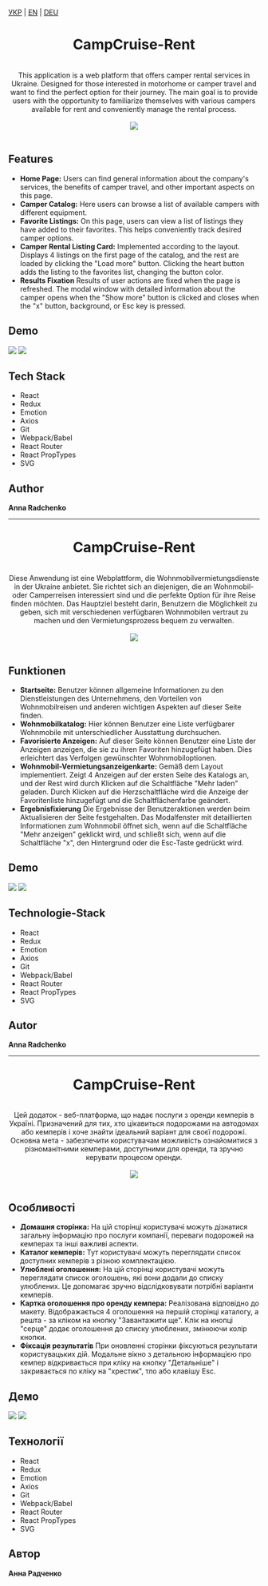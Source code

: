 [УКР](#campcruise-rent-ukr) | [EN](#campcruise-rent-english) | [DEU](#campcruise-rent-german)

<div align="center" id="campcruise-rent-english">
  <h1 align="center">CampCruise-Rent</h1>

<br/>

<div align="center">
This application is a web platform that offers camper rental services in Ukraine. Designed for those interested in motorhome or camper travel and want to find the perfect option for their journey. The main goal is to provide users with the opportunity to familiarize themselves with various campers available for rent and conveniently manage the rental process.
 
</div>
<br/>
<img src='src/img/Catalog.png'>

</div>
<br/>

## Features

- **Home Page:** Users can find general information about the company's services, the benefits of camper travel, and other important aspects on this page.
- **Camper Catalog:** Here users can browse a list of available campers with different equipment. 
- **Favorite Listings:** On this page, users can view a list of listings they have added to their favorites. This helps conveniently track desired camper options.
- **Camper Rental Listing Card:** Implemented according to the layout. Displays 4 listings on the first page of the catalog, and the rest are loaded by clicking the "Load more" button. Clicking the heart button adds the listing to the favorites list, changing the button color.
- **Results Fixation** Results of user actions are fixed when the page is refreshed. The modal window with detailed information about the camper opens when the "Show more" button is clicked and closes when the "x" button, background, or Esc key is pressed.

## Demo

<img src='src/img/home.png'>
<img src='src/img/Favorites.png'>

## Tech Stack

- React
- Redux
- Emotion
- Axios
- Git
- Webpack/Babel
- React Router
- React PropTypes
- SVG

## Author

**Anna Radchenko**

</div>

___________________________________________________________________________________________________________________________________________________________________________________________________

<div align="center" id="campcruise-rent-german">
  <h1 align="center">CampCruise-Rent</h1>

<br/>

<div align="center">
Diese Anwendung ist eine Webplattform, die Wohnmobilvermietungsdienste in der Ukraine anbietet. Sie richtet sich an diejenigen, die an Wohnmobil- oder Camperreisen interessiert sind und die perfekte Option für ihre Reise finden möchten. Das Hauptziel besteht darin, Benutzern die Möglichkeit zu geben, sich mit verschiedenen verfügbaren Wohnmobilen vertraut zu machen und den Vermietungsprozess bequem zu verwalten.
 
</div>
<br/>
<img src='src/img/Catalog.png'>

</div>
<br/>

## Funktionen

- **Startseite:** Benutzer können allgemeine Informationen zu den Dienstleistungen des Unternehmens, den Vorteilen von Wohnmobilreisen und anderen wichtigen Aspekten auf dieser Seite finden.
- **Wohnmobilkatalog:** Hier können Benutzer eine Liste verfügbarer Wohnmobile mit unterschiedlicher Ausstattung durchsuchen. 
- **Favorisierte Anzeigen:** Auf dieser Seite können Benutzer eine Liste der Anzeigen anzeigen, die sie zu ihren Favoriten hinzugefügt haben. Dies erleichtert das Verfolgen gewünschter Wohnmobiloptionen.
- **Wohnmobil-Vermietungsanzeigenkarte:** Gemäß dem Layout implementiert. Zeigt 4 Anzeigen auf der ersten Seite des Katalogs an, und der Rest wird durch Klicken auf die Schaltfläche "Mehr laden" geladen. Durch Klicken auf die Herzschaltfläche wird die Anzeige der Favoritenliste hinzugefügt und die Schaltflächenfarbe geändert.
- **Ergebnisfixierung** Die Ergebnisse der Benutzeraktionen werden beim Aktualisieren der Seite festgehalten. Das Modalfenster mit detaillierten Informationen zum Wohnmobil öffnet sich, wenn auf die Schaltfläche "Mehr anzeigen" geklickt wird, und schließt sich, wenn auf die Schaltfläche "x", den Hintergrund oder die Esc-Taste gedrückt wird.

## Demo

<img src='src/img/home.png'>
<img src='src/img/Favorites.png'>

## Technologie-Stack

- React
- Redux
- Emotion
- Axios
- Git
- Webpack/Babel
- React Router
- React PropTypes
- SVG

## Autor

**Anna Radchenko**

</div>

__________________________________________________________________________________________________________________________________________________________________________________________________

<div align="center" id="campcruise-rent-ukr">
  <h1 align="center">CampCruise-Rent</h1>

<br/>

<div align="center">
Цей додаток - веб-платформа, що надає послуги з оренди кемперів в Україні. Призначений для тих, хто цікавиться подорожами на автодомах або кемперів і хоче знайти ідеальний варіант для своєї подорожі. Основна мета - забезпечити користувачам можливість ознайомитися з різноманітними кемперами, доступними для оренди, та зручно керувати процесом оренди.
 
</div>
<br/>
<img src='src/img/Catalog.png'>

</div>
<br/>

## Особливості

- **Домашня сторінка:** На цій сторінці користувачі можуть дізнатися загальну інформацію про послуги компанії, переваги подорожей на кемперах та інші важливі аспекти.
- **Каталог кемперів:** Тут користувачі можуть переглядати список доступних кемперів з різною комплектацією.
- **Улюблені оголошення:** На цій сторінці користувачі можуть переглядати список оголошень, які вони додали до списку улюблених. Це допомагає зручно відслідковувати потрібні варіанти кемперів.
- **Картка оголошення про оренду кемпера:** Реалізована відповідно до макету. Відображається 4 оголошення на першій сторінці каталогу, а решта - за кліком на кнопку "Завантажити ще". Клік на кнопці "серце" додає оголошення до списку улюблених, змінюючи колір кнопки.
- **Фіксація результатів** При оновленні сторінки фіксуються результати користувацьких дій. Модальне вікно з детальною інформацією про кемпер відкривається при кліку на кнопку "Детальніше" і закривається по кліку на "хрестик", тло або клавішу Esc.

## Демо

<img src='src/img/home.png'>
<img src='src/img/Favorites.png'>

## Технології

- React
- Redux
- Emotion
- Axios
- Git
- Webpack/Babel
- React Router
- React PropTypes
- SVG

## Автор

**Анна Радченко**

</div>



  


